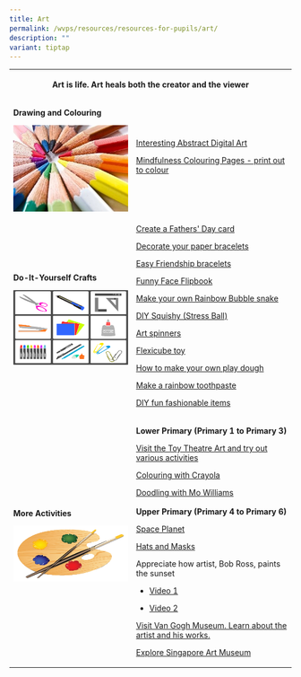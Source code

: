 ```yaml
---
title: Art
permalink: /wvps/resources/resources-for-pupils/art/
description: ""
variant: tiptap
---
```

<table><tbody><tr><th rowspan="1" colspan="2"><p>Art is life. Art heals both the creator and the viewer</p></th></tr><tr><td rowspan="1" colspan="1"><p><strong>Drawing and Colouring</strong></p><div class="isomer-image-wrapper"><img style="width: 100%" height="auto" width="100%" alt="Drawing and Colouring.jpg" src="/images/Drawing%20and%20Colouring.jpeg"></div></td><td rowspan="1" colspan="1"><p><a href="http://bomomo.com/" rel="noopener noreferrer nofollow" target="_blank">Interesting Abstract Digital Art</a></p><p><a href="https://www.bestcoloringpagesforkids.com/mindfulness-coloring-pages.html" rel="noopener noreferrer nofollow" target="_blank">Mindfulness Colouring Pages - print out to colour</a></p></td></tr><tr><td rowspan="1" colspan="1"><p><strong>Do-It-Yourself Crafts</strong></p><div class="isomer-image-wrapper"><img style="width: 100%" height="133" width="132" alt="Do-It-Yourself Crafts.png" src="/images/Do-It-Yourself%20Crafts.png"></div></td><td rowspan="1" colspan="1"><p><a href="https://www.thebestideasforkids.com/fathers-day-handprint-craft/" rel="noopener noreferrer nofollow" target="_blank">Create a Fathers' Day card</a></p><p><a href="https://picklebums.com/make-folded-paper-bracelets/" rel="noopener noreferrer nofollow" target="_blank">Decorate your paper bracelets</a></p><p><a href="https://www.thesprucecrafts.com/easy-friendship-bracelets-4846523" rel="noopener noreferrer nofollow" target="_blank">Easy Friendship bracelets</a></p><p><a href="https://iheartcraftythings.com/diy-funny-face-flip-book.html" rel="noopener noreferrer nofollow" target="_blank">Funny Face Flipbook</a></p><p><a href="http://www.housingaforest.com/rainbow-bubble-snakes/" rel="noopener noreferrer nofollow" target="_blank">Make your own Rainbow Bubble snake</a></p><p><a href="https://www.youtube.com/watch?v=gHOp22_Sjqg" rel="noopener noreferrer nofollow" target="_blank">DIY Squishy (Stress Ball)</a></p><p><a href="https://babbledabbledo.com/diy-spin-art-art-spinners-from-steam-play-learn/" rel="noopener noreferrer nofollow" target="_blank">Art spinners</a></p><p><a href="https://babbledabbledo.com/simple-diy-toy-flexicube-blocks/" rel="noopener noreferrer nofollow" target="_blank">Flexicube toy</a></p><p><a href="https://www.youtube.com/watch?v=jv73CEzY1jg" rel="noopener noreferrer nofollow" target="_blank">How to make your own play dough</a></p><p><a href="https://www.youtube.com/watch?v=eDFfMnPtYGI" rel="noopener noreferrer nofollow" target="_blank">Make a rainbow toothpaste</a></p><p><a href="https://www.lulus.com/blog/lifestyle/fun-fashion-activities/" rel="noopener noreferrer nofollow" target="_blank">DIY fun fashionable items</a></p></td></tr><tr><td rowspan="1" colspan="1"><p><strong>More Activities</strong></p><div class="isomer-image-wrapper"><img style="width: 100%" height="99" width="132" alt="More Activities.png" src="/images/More%20Activities.png"></div></td><td rowspan="1" colspan="1"><p><strong>Lower Primary (Primary 1 to Primary 3)</strong></p><p><a href="http://toytheater.com/category/art/" rel="noopener noreferrer nofollow" target="_blank">Visit the Toy Theatre Art and try out various activities</a></p><p><a href="https://www.crayola.com/athome" rel="noopener noreferrer nofollow" target="_blank">Colouring with Crayola</a></p><p><a href="https://www.youtube.com/watch?v=MjaYnyCJDdU" rel="noopener noreferrer nofollow" target="_blank">Doodling with Mo Williams</a><br><br><strong>Upper Primary (Primary 4 to Primary 6)</strong></p><p><a href="https://www.youtube.com/watch?v=fjj5zLH0C8UitI" rel="noopener noreferrer nofollow" target="_blank">Space Planet</a></p><p><a href="https://www.youtube.com/watch?v=ifQBQisZXDA" rel="noopener noreferrer nofollow" target="_blank">Hats and Masks</a></p><p>Appreciate how artist, Bob Ross, paints the sunset</p><ul data-tight="true" class="tight"><li><p><a href="https://www.youtube.com/watch?v=OJ_xqtvZf3o" rel="noopener noreferrer nofollow" target="_blank">Video 1</a></p></li><li><p><a href="https://www.youtube.com/watch?v=zxj3xLDNxo0" rel="noopener noreferrer nofollow" target="_blank">Video 2</a></p></li></ul><p></p><p><a href="https://artsandculture.google.com/partner/van-gogh-museum?hl=en" rel="noopener noreferrer nofollow" target="_blank">Visit Van Gogh Museum. Learn about the artist and his works.</a></p><p><a href="https://artsandculture.google.com/partner/singapore-art-museum" rel="noopener noreferrer nofollow" target="_blank">Explore Singapore Art Museum</a></p></td></tr></tbody></table><p><br></p>